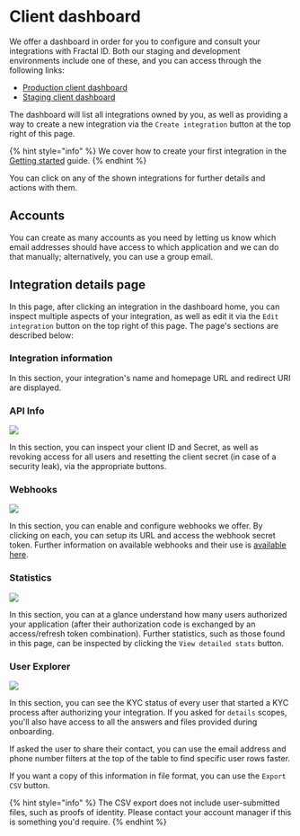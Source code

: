 # Client dashboard

We offer a dashboard in order for you to configure and consult your integrations with Fractal ID. Both our staging and development environments include one of these, and you can access through the following links:

* [Production client dashboard](https://developer.fractal.id)
* [Staging client dashboard](https://developer.staging.sandbox.fractal.id/)

The dashboard will list all integrations owned by you, as well as providing a way to create a new integration via the `Create integration` button at the top right of this page.

{% hint style="info" %}
We cover how to create your first integration in the [Getting started](getting-started.md) guide.
{% endhint %}

You can click on any of the shown integrations for further details and actions with them.&#x20;

## Accounts

You can create as many accounts as you need by letting us know which email addresses should have access to which application and we can do that manually; alternatively, you can use a group email.&#x20;

## Integration details page

In this page, after clicking an integration in the dashboard home, you can inspect multiple aspects of your integration, as well as edit it via the `Edit integration` button on the top right of this page. The page's sections are described below:

### Integration information

In this section, your integration's name and homepage URL and redirect URI are displayed.

### API Info

![](.gitbook/assets/screenshot-2019-07-04-at-19.13.32.png)

In this section, you can inspect your client ID and Secret, as well as revoking access for all users and resetting the client secret (in case of a security leak), via the appropriate buttons.

### Webhooks

![](.gitbook/assets/screenshot-2019-07-04-at-19.17.29.png)

In this section, you can enable and configure webhooks we offer. By clicking on each, you can setup its URL and access the webhook secret token. Further information on available webhooks and their use is [available here](user-integration/webhooks/).

### Statistics

![](.gitbook/assets/screenshot-2020-05-19-at-20.05.32.png)

In this section, you can at a glance understand how many users authorized your application (after their authorization code is exchanged by an access/refresh token combination). Further statistics, such as those found in this page, can be inspected by clicking the `View detailed stats` button.

### User Explorer

![](.gitbook/assets/screenshot-2020-05-19-at-20.06.29.png)

In this section, you can see the KYC status of every user that started a KYC process after authorizing your integration. If you asked for `details` scopes, you'll also have access to all the answers and files provided during onboarding.

If asked the user to share their contact, you can use the email address and phone number filters at the top of the table to find specific user rows faster.

If you want a copy of this information in file format, you can use the `Export CSV` button.

{% hint style="info" %}
The CSV export does not include user-submitted files, such as proofs of identity. Please contact your account manager if this is something you'd require.
{% endhint %}
